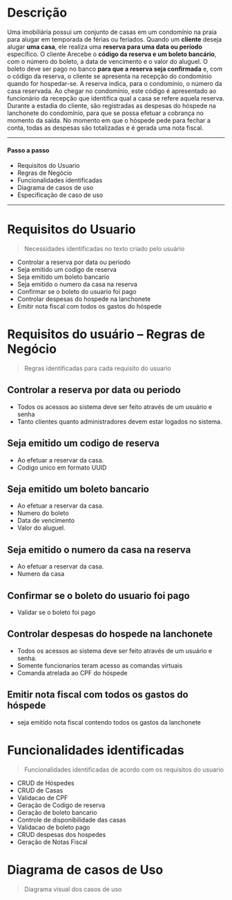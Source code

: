 
# Descrição 
Uma imobiliária possui um conjunto de casas em um condomínio na praia para alugar em temporada de férias ou feriados.
Quando um **cliente** deseja alugar **uma casa**, ele realiza uma **reserva para uma data ou período** específico.
O cliente Arecebe o **código da reserva e um boleto bancário**, com o número do boleto, a data de vencimento e o valor do 
aluguel. O boleto deve ser pago no banco **para que a reserva seja confirmada** e, com o código da reserva, o cliente se 
apresenta na recepção do condomínio quando for hospedar-se. A reserva indica, para o condomínio, 
o número da casa reservada. Ao chegar no condomínio, este código  é apresentado ao  funcionário da recepção  que 
identifica qual a casa se refere aquela reserva. Durante a estadia do cliente, são registradas as despesas do hóspede 
na lanchonete do condomínio, para que se possa efetuar a cobrança no momento da saída. No momento em que o hóspede pede 
para fechar a conta, todas as despesas são totalizadas e é gerada uma nota fiscal.

-----------------
#### Passo a passo
- Requisitos do Usuario
- Regras de Negócio
- Funcionalidades identificadas
- Diagrama de casos de uso
- Especificação de caso de uso
-----------------

# Requisitos do Usuario
> Necessidades identificadas no texto criado pelo usuário 

- Controlar a reserva por data ou periodo
- Seja emitido um codigo de reserva
- Seja emitido um boleto bancario
- Seja emitido o numero da casa na reserva
- Confirmar se o boleto do usuario foi pago
- Controlar despesas do hospede na lanchonete
- Emitir nota fiscal com todos os gastos do hóspede

#  Requisitos do usuário – Regras de Negócio
> Regras identificadas para cada requisito do usuario

## Controlar a reserva por data ou periodo
- Todos os acessos ao sistema deve ser feito através de um usuário e senha
- Tanto clientes quanto administradores devem estar logados no sistema.

## Seja emitido um codigo de reserva
- Ao efetuar a reservar da casa.
- Codigo unico em formato UUID

## Seja emitido um boleto bancario
- Ao efetuar a reservar da casa.
- Numero do boleto
- Data de vencimento
- Valor do aluguel.

## Seja emitido o numero da casa na reserva
- Ao efetuar a reservar da casa.
- Numero da casa

## Confirmar se o boleto do usuario foi pago
- Validar se o boleto foi pago

## Controlar despesas do hospede na lanchonete
- Todos os acessos ao sistema deve ser feito através de um usuário e senha.
- Somente funcionarios teram acesso as comandas virtuais
- Comanda atrelada ao CPF do hóspede

## Emitir nota fiscal com todos os gastos do hóspede
- seja emitido nota fiscal contendo todos os gastos da lanchonete


# Funcionalidades identificadas
> Funcionalidades identificadas de acordo com os requisitos do usuario

- CRUD de Hóspedes
- CRUD de Casas
- Validacao de CPF
- Geração de Codigo de reserva
- Geração de boleto bancario
- Controle de disponibilidade das casas
- Validacao de boleto pago
- CRUD despesas dos hospedes
- Geração de Notas Fiscal

# Diagrama de casos de Uso
> Diagrama visual dos casos de uso
